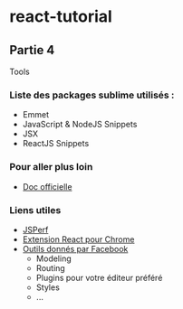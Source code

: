 # react-tutorial
## Partie 4
Tools

### Liste des packages sublime utilisés :
  - Emmet
  - JavaScript & NodeJS Snippets
  - JSX
  - ReactJS Snippets

### Pour aller plus loin
  - [Doc officielle](https://facebook.github.io/react/docs/tutorial.html)

### Liens utiles
  - [JSPerf](https://jsperf.com/)
  - [Extension React pour Chrome](https://chrome.google.com/webstore/detail/react-developer-tools/fmkadmapgofadopljbjfkapdkoienihi)
  - [Outils donnés par Facebook](https://github.com/facebook/react/wiki/Complementary-Tools)
    - Modeling
    - Routing
    - Plugins pour votre éditeur préféré
    - Styles
    - ...
